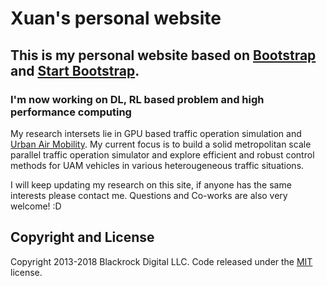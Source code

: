 # Xuan's personal website

## This is my personal website based on [Bootstrap](http://getbootstrap.com/) and  [Start Bootstrap](http://startbootstrap.com/). 

### I'm now working on DL, RL based problem and high performance computing

My research intersets lie in GPU based traffic operation simulation and [Urban Air Mobility](https://www.faa.gov/uas/advanced_operations/urban_air_mobility). My current focus is to build a solid metropolitan scale parallel traffic operation simulator and explore efficient and robust control methods for UAM vehicles in various heterougeneous traffic situations.




I will keep updating my research on this site, if anyone has the same interests please contact me.
Questions and Co-works are also very welcome! :D

## Copyright and License

Copyright 2013-2018 Blackrock Digital LLC. Code released under the [MIT](https://github.com/BlackrockDigital/startbootstrap-resume/blob/gh-pages/LICENSE) license.
